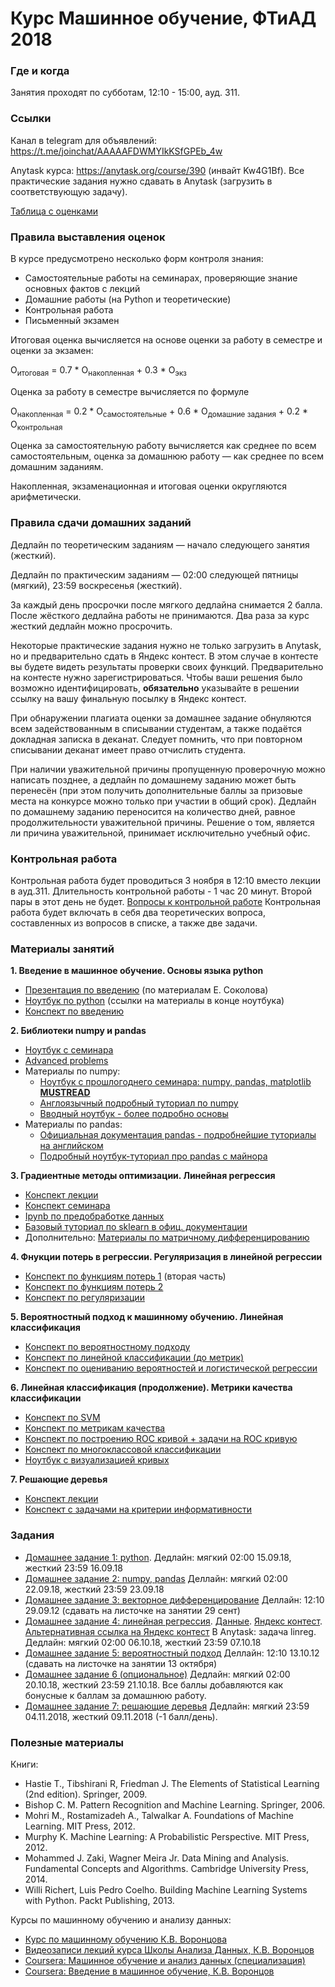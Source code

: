 # Курс Машинное обучение, ФТиАД 2018

### Где и когда
Занятия проходят по субботам, 12:10 - 15:00, ауд. 311.

### Ссылки
Канал в telegram для объявлений: https://t.me/joinchat/AAAAAFDWMYIkKSfGPEb_4w

Anytask курса: https://anytask.org/course/390 (инвайт Kw4G1Bf). Все практические задания нужно сдавать в Anytask (загрузить в соответствующую задачу).

[Таблица с оценками](https://docs.google.com/spreadsheets/d/1u832G7b9aRyayoncaKXr7XPD6WisDr85AYRBKSVCMq0/edit?usp=sharing)

### Правила выставления оценок
В курсе предусмотрено несколько форм контроля знания:
* Самостоятельные работы на семинарах, проверяющие знание основных фактов с лекций
* Домашние работы (на Python и теоретические)
* Контрольная работа
* Письменный экзамен

Итоговая оценка вычисляется на основе оценки за работу в семестре и оценки за экзамен:

O<sub>итоговая</sub> = 0.7 * O<sub>накопленная</sub> + 0.3 * О<sub>экз</sub>

Оценка за работу в семестре вычисляется по формуле

O<sub>накопленная</sub> = 0.2 * O<sub>самостоятельные</sub> + 0.6 * О<sub>домашние задания</sub> + 0.2 * О<sub>контрольная</sub>

Оценка за самостоятельную работу вычисляется как среднее по всем самостоятельным, оценка за домашнюю работу — как среднее по всем домашним заданиям.

Накопленная, экзаменационная и итоговая оценки округляются арифметически.

### Правила сдачи домашних заданий

Дедлайн по теоретическим заданиям — начало следующего занятия (жесткий).

Дедлайн по практическим заданиям — 02:00 следующей пятницы (мягкий), 23:59 воскресенья (жесткий). 

За каждый день просрочки после мягкого дедлайна снимается 2 балла. После жёсткого дедлайна работы не принимаются. Два раза за курс жесткий дедлайн можно просрочить.

Некоторые практические задания нужно не только загрузить в Anytask, но и предварительно сдать в Яндекс контест. В этом случае в контесте вы будете видеть результаты проверки своих функций. Предварительно на контесте нужно зарегистрироваться. Чтобы ваши решения было возможно идентифицировать, __обязательно__ указывайте в решении ссылку на вашу финальную посылку в Яндекс контест.

При обнаружении плагиата оценки за домашнее задание обнуляются всем задействованным в списывании студентам, а также подаётся докладная записка в деканат. Следует помнить, что при повторном списывании деканат имеет право отчислить студента.

При наличии уважительной причины пропущенную проверочную можно написать позднее, а дедлайн по домашнему заданию может быть перенесён (при этом получить дополнительные баллы за призовые места на конкурсе можно только при участии в общий срок). Дедлайн по домашнему заданию переносится на количество дней, равное продолжительности уважительной причины. Решение о том, является ли причина уважительной, принимает исключительно учебный офис.

### Контрольная работа
Контрольная работа будет проводиться 3 ноября в 12:10 вместо лекции в ауд.311. Длительность контрольной работы - 1 час 20 минут. Второй пары в этот день не будет.
[Вопросы к контрольной работе](https://github.com/ftad/ML2018/blob/master/materials/%D0%92%D0%BE%D0%BF%D1%80%D0%BE%D1%81%D1%8B%20%D0%BA%20%D0%BA%D0%BE%D0%BD%D1%82%D1%80%D0%BE%D0%BB%D1%8C%D0%BD%D0%BE%D0%B8%CC%86%20%D1%80%D0%B0%D0%B1%D0%BE%D1%82%D0%B5.pdf)
Контрольная работа будет включать в себя два теоретических вопроса, составленных из вопросов в списке, а также две задачи.

### Материалы занятий
__1. Введение в машинное обучение. Основы языка python__
* [Презентация по введению](https://github.com/ftad/ML2018/blob/master/materials/lesson1/lecture_intro.pdf) (по материалам Е. Соколова)
* [Ноутбук по python](https://github.com/ftad/ML2018/blob/master/materials/lesson1/Seminar_python.ipynb) (ссылки на материалы в конце ноутбука)
* [Конспект по введению](https://github.com/esokolov/ml-course-hse/blob/master/2018-fall/lecture-notes/lecture01-intro.pdf)

__2. Библиотеки numpy и pandas__
* [Ноутбук с семинара](https://github.com/ftad/ML2018/blob/master/materials/lesson/Numpy_pandas_seminar.ipynb)
* [Advanced problems](https://github.com/ftad/ML2018/blob/master/materials/lesson/problems_numpy.ipynb)
* Материалы по numpy:
    * [Ноутбук с прошлогоднего семинара: numpy, pandas, matplotlib __MUSTREAD__](https://github.com/nadiinchi/HSE_FCS_seminars/blob/master/materials/sem.01.ipynb)
    * [Англоязычный подробный туториал по numpy](http://nbviewer.jupyter.org/github/Atlas7/scipy-tentative-numpy-tutorials/blob/master/tentative-numpy-tutorial.ipynb)
    * [Вводный ноутбук - более подробно основы](https://github.com/nadiinchi/HSE_minor_DataAnalysis_seminars_iad16/blob/master/materials/Sem2_NumPy.ipynb)
*  Материалы по pandas:
    * [Официальная документация pandas - подробнейшие туториалы на английском](http://pandas.pydata.org/pandas-docs/stable/10min.html)
    * [Подробный ноутбук-туториал про pandas с майнора](https://github.com/nadiinchi/HSE_minor_DataAnalysis_seminars_iad16/blob/master/materials/Seminar3_pandas.ipynb)
    
__3. Градиентные методы оптимизации. Линейная регрессия__
* [Конспект лекции](https://github.com/esokolov/ml-course-hse/blob/master/2018-fall/lecture-notes/lecture02-linregr.pdf)
* [Конспект семинара](https://github.com/esokolov/ml-course-hse/blob/master/2018-fall/seminars/sem03-linregr.pdf)
* [Ipynb по предобработке данных](https://github.com/ftad/ML2018/blob/master/materials/lesson3/sem_preprocessing.ipynb)
* [Базовый туториал по sklearn в офиц. документации](http://scikit-learn.org/stable/tutorial/basic/tutorial.html)
* Дополнительно: [Материалы по матричному дифференцированию](https://www.cs.ox.ac.uk/files/723/NA-08-01.pdf)

__4. Фнукции потерь в регрессии. Регуляризация в линейной регрессии__
* [Конспект по функциям потерь 1](https://github.com/ftad/ML2018/blob/master/materials/lesson4/preprocessing_and_loss_funcs.ipynb) (вторая часть)
* [Конспект по функциям потерь 2](https://github.com/esokolov/ml-course-hse/blob/master/2018-fall/lecture-notes/lecture02-linregr.pdf)
* [Конспект по регуляризации](https://github.com/esokolov/ml-course-hse/blob/master/2018-fall/lecture-notes/lecture03-linregr.pdf)

__5. Вероятностный подход к машинному обучению. Линейная классификация__
* [Конспект по вероятностному подходу](https://github.com/esokolov/ml-course-hse/blob/master/2018-fall/seminars/sem04-linregr.pdf)
* [Конспект по линейной классификации (до метрик)](https://github.com/esokolov/ml-course-hse/blob/master/2018-fall/lecture-notes/lecture04-linclass.pdf)
* [Конспект по оцениванию вероятностей и логистической регрессии](https://github.com/esokolov/ml-course-hse/blob/master/2018-fall/lecture-notes/lecture05-linclass.pdf)

__6. Линейная классификация (продолжение). Метрики качества классификации__
* [Конспект по SVM](https://github.com/esokolov/ml-course-hse/blob/master/2018-fall/lecture-notes/lecture05-linclass.pdf)
* [Конспект по метрикам качества](https://github.com/esokolov/ml-course-hse/blob/master/2018-fall/lecture-notes/lecture04-linclass.pdf)
* [Конспект по построению ROC кривой + задачи на ROC кривую](https://github.com/esokolov/ml-course-hse/blob/master/2018-fall/seminars/sem05-linclass-metrics.pdf)
* [Конспект по многоклассовой классификации](https://github.com/esokolov/ml-course-hse/blob/master/2018-fall/lecture-notes/lecture06-linclass.pdf)
* [Ноутбук с визуализацией кривых](https://github.com/ftad/ML2018/blob/master/materials/lesson6/roc_rpc_vis.ipynb)

__7. Решающие деревья__
* [Конспект лекции](https://github.com/esokolov/ml-course-hse/blob/master/2017-fall/lecture-notes/lecture07-trees.pdf)
* [Конспект с задачами на критерии информативности](https://github.com/esokolov/ml-course-hse/blob/master/2017-fall/seminars/sem07-trees.ipynb)

### Задания
* [Домашнее задание 1: python](https://github.com/ftad/ML2018/blob/master/materials/lesson1/homework1.ipynb). Дедлайн: мягкий 02:00 15.09.18, жесткий 23:59 16.09.18
* [Домашнее задание 2: numpy, pandas](https://github.com/ftad/ML2018/blob/master/materials/lesson/homework2.ipynb) Деллайн: мягкий 02:00 22.09.18, жесткий 23:59 23.09.18
* [Домашнее задание 3: векторное дифференцирование](https://github.com/ftad/ML2018/blob/master/materials/lesson3/homework03-linreg.pdf) Деллайн: 12:10 29.09.12 (сдавать на листочке на занятии 29 сент)
* [Домашнее задание 4: линейная регрессия](https://github.com/ftad/ML2018/blob/master/materials/lesson4/homework4.ipynb). [Данные](https://github.com/esokolov/ml-course-hse/blob/master/2018-fall/homeworks-practice/data/homework-practice-03-data.csv). [Яндекс контест](https://contest.yandex.ru/contest/9247). [Альтернативная ссылка на Яндекс контест](https://official.contest.yandex.ru/contest/9247) В Anytask: задача linreg. Дедлайн: мягкий 02:00 06.10.18, жесткий 23:59 07.10.18
* [Домашнее задание 5: вероятностный подход](https://github.com/ftad/ML2018/blob/master/materials/lesson5/homework5.pdf) Деллайн: 12:10 13.10.12 (сдавать на листочке на занятии 13 октября)
* [Домашнее задание 6 (опциональное)](https://github.com/ftad/ML2018/blob/master/materials/lesson6/homework6_opt.ipynb) Дедлайн: мягкий 02:00 20.10.18, жесткий 23:59 21.10.18. Все баллы добавляются как бонусные к баллам за домашнюю работу.
* [Домашнее задание 7: решающие деревья](https://github.com/ftad/ML2018/blob/master/materials/lesson7/homework7.ipynb) Дедлайн: мягкий 23:59 04.11.2018, жесткий 09.11.2018 (-1 балл/день). 

### Полезные материалы
Книги:
* Hastie T., Tibshirani R, Friedman J. The Elements of Statistical Learning (2nd edition). Springer, 2009.
* Bishop C. M. Pattern Recognition and Machine Learning. Springer, 2006.
* Mohri M., Rostamizadeh A., Talwalkar A. Foundations of Machine Learning. MIT Press, 2012.
* Murphy K. Machine Learning: A Probabilistic Perspective. MIT Press, 2012.
* Mohammed J. Zaki, Wagner Meira Jr. Data Mining and Analysis. Fundamental Concepts and Algorithms. Cambridge University Press, 2014.
* Willi Richert, Luis Pedro Coelho. Building Machine Learning Systems with Python. Packt Publishing, 2013.

Курсы по машинному обучению и анализу данных:
* [Курс по машинному обучению К.В. Воронцова](http://www.machinelearning.ru/wiki/index.php?title=Машинное_обучение_%28курс_лекций%2C_К.В.Воронцов%29)
* [Видеозаписи лекций курса Школы Анализа Данных, К.В. Воронцов](https://yandexdataschool.ru/edu-process/courses/machine-learning)
* [Coursera: Машинное обучение и анализ данных (специализация)](https://www.coursera.org/specializations/machine-learning-data-analysis)
* [Coursera: Введение в машинное обучение, К.В. Воронцов](https://www.coursera.org/learn/introduction-machine-learning)
